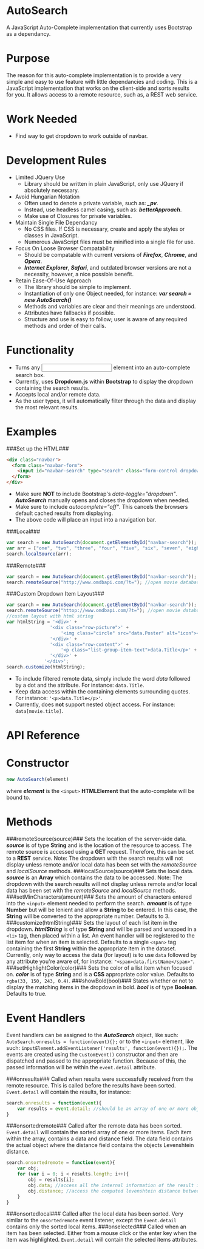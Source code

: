 AutoSearch
==========

A JavaScript Auto-Complete implementation that currently uses Bootstrap as a dependancy. 

Purpose
==========

The reason for this auto-complete implementation is to provide a very simple and easy to use feature with little dependancies and coding. This is a JavaScript implementation that works on the client-side and sorts results for you. It allows access to a remote resource, such as, a REST web service.  

Work Needed
==========
 
* Find way to get dropdown to work outside of navbar.

Development Rules
==========

* Limited JQuery Use
  * Library should be written in plain JavaScript, only use JQuery if absolutely necessary.
* Avoid Hungarian Notation
  * Often used to denote a private variable, such as: ***_pv***.
  * Instead, use headless camel casing, such as: ***betterApproach***. 
  * Make use of Closures for private variables.
* Maintain Single File Dependancy
  * No CSS files. If CSS is necessary, create and apply the styles or classes in JavaScript.
  * Numerous JavaScript files must be minified into a single file for use.
* Focus On Loose Browser Compatability
  * Should be compatable with current versions of ***Firefox***, ***Chrome***, and ***Opera***.
  * ***Internet Explorer***, ***Safari***, and outdated browser versions are not a necessity, however, a nice possible benefit. 
* Retain Ease-Of-Use Approach
  * The library should be simple to implement.
  * Instantiation of only one Object needed, for instance: ***var search = new AutoSearch()***
  * Methods and variables are clear and their meanings are understood.
  * Attributes have fallbacks if possible.
  * Structure and use is easy to follow; user is aware of any required methods and order of their calls.

Functionality
==========

* Turns any <input> element into an auto-complete search box. 
* Currently, uses **Dropdown.js** within **Bootstrap** to display the dropdown containing the search results.
* Accepts local and/or remote data.
* As the user types, it will automatically filter through the data and display the most relevant results.

Examples
==========

###Set up the HTML###
```html
<div class="navbar">
  <form class="navbar-form">
    <input id="navbar-search" type="search" class="form-control dropdown-toggle" placeholder="search" autocomplete="off"></input>
  </form>
</div>
```
* Make sure **NOT** to include Bootstrap's *data-toggle="dropdown"*. ***AutoSearch*** manually opens and closes the dropdown when needed.
* Make sure to include *autocomplete="off"*. This cancels the browsers default cached results from displaying. 
* The above code will place an input into a navigation bar. 

###Local###
```javascript
var search = new AutoSearch(document.getElementById("navbar-search"));
var arr = ["one", "two", "three", "four", "five", "six", "seven", "eight", "nine", "ten"];
search.localSource(arr);
```

###Remote###
```javascript
var search = new AutoSearch(document.getElementById("navbar-search"));
search.remoteSource("http://www.omdbapi.com/?t="); //open movie database api
``` 

###Custom Dropdown Item Layout###
```javascript
var search = new AutoSearch(document.getElementById("navbar-search"));
search.remoteSource("httop://www.omdbapi.com/?t="); //open movie database api
//custom layout with html string
var htmlString = '<div>' +
				'<div class="row-picture">' + 
					'<img class="circle" src="data.Poster" alt="icon"></img>' +
				'</div>' +
				'<div class="row-content">' +
					'<p class="list-group-item-text">data.Title</p>' +
				'</div>' +
			  '</div>';
search.customize(htmlString);
```
* To include filtered remote data, simply include the word *data* followed by a dot and the attribute. For instance: `data.Title`.
* Keep data access within the containing elements surrounding quotes. For instance: `'<p>data.Title</p>'`.
* Currently, does **not** support nested object access. For instance: `data[movie.title]`.

API Reference
==========

Constructor
==========

```javascript
new AutoSearch(element)
```
where ***element*** is the `<input>` **HTMLElement** that the auto-complete will be bound to.

Methods
==========

###remoteSource(source)###
Sets the location of the server-side data. ***source*** is of type **String** and is the location of the resource to access. The remote source is accessed using a **GET** request. Therefore, this can be set to a **REST** service. Note: The dropdown with the search results will not display unless remote and/or local data has been set with the *remoteSource* and *localSource* methods.
###localSource(source)###
Sets the local data. ***source*** is an **Array** which contains the data to be accessed. Note: The dropdown with the search results will not display unless remote and/or local data has been set with the *remoteSource* and *localSource* methods.
###setMinCharacters(amount)###
Sets the amount of characters entered into the `<input>` element needed to perform the search. ***amount*** is of type **Number** but will be lenient and allow a **String** to be entered. In this case, the **String** will be converted to the appropriate number. Defaults to 3.
###customize(htmlString)###
Sets the layout of each list item in the dropdown. ***htmlString*** is of type **String** and will be parsed and wrapped in a `<li>` tag, then placed within a list. An event handler will be registered to the list item for when an item is selected. Defaults to a single `<span>` tag containing the first **String** within the appropriate item in the dataset. Currently, only way to access the data (for layout) is to use `data` followed by any attribute you're aware of, for instance: `"<span>data.firstName</span>"`.
###setHighlightColor(color)###
Sets the color of a list item when focused on. ***color*** is of type **String** and is a **CSS** appropriate color value. Defaults to `rgba(33, 150, 243, 0.4)`.
###showBold(bool)###
States whether or not to display the matching items in the dropdown in bold. ***bool*** is of type **Boolean**. Defaults to true.

Event Handlers
==========

Event handlers can be assigned to the ***AutoSearch*** object, like such: `AutoSearch.onresults = function(event){};` or to the `<input>` element, like such: `inputElement.addEventListener('results', function(event){});`.
The events are created using the `CustomEvent()` constructor and then are dispatched and passed to the appropriate function. Because of this, the passed information will be within the `event.detail` attribute.

###onresults###
Called when results were successfully received from the remote resource. This is called before the results have been sorted. `Event.detail` will contain the results, for instance:
```javascript
search.onresults = function(event){
    var results = event.detail; //should be an array of one or more objects.
}
```
###onsortedremote###
Called after the remote data has been sorted. `Event.detail` will contain the sorted array of one or more items. Each item within the array, contains a data and distance field. The data field contains the actual object where the distance field contains the objects Levenshtein distance.
```javascript
search.onsortedremote = function(event){
	var obj;
    for (var i = 0; i < results.length; i++){
    	obj = results[i];
    	obj.data; //access all the internal information of the result item
    	obj.distance; //access the computed levenshtein distance between this object and the entered input
    }
}
```
###onsortedlocal###
Called after the local data has been sorted. Very similar to the `onsortedremote` event listener, except the `Event.detail` contains only the sorted local items.
###onselected###
Called when an item has been selected. Either from a mouse click or the enter key when the item was highlighted. `Event.detail` will contain the selected items attributes.

